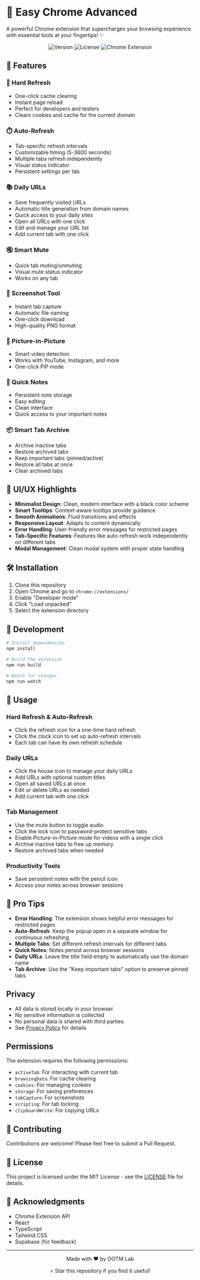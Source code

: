 # 🚀 Easy Chrome Advanced

A powerful Chrome extension that supercharges your browsing experience with essential tools at your fingertips! ✨

<div align="center">
  <img src="https://img.shields.io/badge/Version-1.0.0-brightgreen" alt="Version">
  <img src="https://img.shields.io/badge/License-MIT-blue" alt="License">
  <img src="https://img.shields.io/badge/Chrome-Extension-yellow" alt="Chrome Extension">
</div>

## 🌟 Features

### 🔄 Hard Refresh
- One-click cache clearing
- Instant page reload
- Perfect for developers and testers
- Clears cookies and cache for the current domain

### ⏱️ Auto-Refresh
- Tab-specific refresh intervals
- Customizable timing (5-3600 seconds)
- Multiple tabs refresh independently
- Visual status indicator
- Persistent settings per tab

### 📚 Daily URLs
- Save frequently visited URLs
- Automatic title generation from domain names
- Quick access to your daily sites
- Open all URLs with one click
- Edit and manage your URL list
- Add current tab with one click

### 🔇 Smart Mute
- Quick tab muting/unmuting
- Visual mute status indicator
- Works on any tab

### 📸 Screenshot Tool
- Instant tab capture
- Automatic file naming
- One-click download
- High-quality PNG format

### 🎥 Picture-in-Picture
- Smart video detection
- Works with YouTube, Instagram, and more
- One-click PiP mode

### 📝 Quick Notes
- Persistent note storage
- Easy editing
- Clean interface
- Quick access to your important notes

### 📦 Smart Tab Archive
- Archive inactive tabs
- Restore archived tabs
- Keep important tabs (pinned/active)
- Restore all tabs at once
- Clear archived tabs

## 🎨 UI/UX Highlights

- **Minimalist Design**: Clean, modern interface with a black color scheme
- **Smart Tooltips**: Context-aware tooltips provide guidance
- **Smooth Animations**: Fluid transitions and effects
- **Responsive Layout**: Adapts to content dynamically
- **Error Handling**: User-friendly error messages for restricted pages
- **Tab-Specific Features**: Features like auto-refresh work independently on different tabs
- **Modal Management**: Clean modal system with proper state handling

## 🛠️ Installation

1. Clone this repository
2. Open Chrome and go to `chrome://extensions/`
3. Enable "Developer mode"
4. Click "Load unpacked"
5. Select the extension directory

## 🔧 Development

```bash
# Install dependencies
npm install

# Build the extension
npm run build

# Watch for changes
npm run watch
```

## 🎯 Usage

### Hard Refresh & Auto-Refresh
- Click the refresh icon for a one-time hard refresh
- Click the clock icon to set up auto-refresh intervals
- Each tab can have its own refresh schedule

### Daily URLs
- Click the house icon to manage your daily URLs
- Add URLs with optional custom titles
- Open all saved URLs at once
- Edit or delete URLs as needed
- Add current tab with one click

### Tab Management
- Use the mute button to toggle audio
- Click the lock icon to password-protect sensitive tabs
- Enable Picture-in-Picture mode for videos with a single click
- Archive inactive tabs to free up memory
- Restore archived tabs when needed

### Productivity Tools
- Save persistent notes with the pencil icon
- Access your notes across browser sessions

## 🌈 Pro Tips

- **Error Handling**: The extension shows helpful error messages for restricted pages
- **Auto-Refresh**: Keep the popup open in a separate window for continuous refreshing
- **Multiple Tabs**: Set different refresh intervals for different tabs
- **Quick Notes**: Notes persist across browser sessions
- **Daily URLs**: Leave the title field empty to automatically use the domain name
- **Tab Archive**: Use the "Keep important tabs" option to preserve pinned tabs

## Privacy

- All data is stored locally in your browser
- No sensitive information is collected
- No personal data is shared with third parties
- See [Privacy Policy](Privacy-policy/policy.md) for details

## Permissions

The extension requires the following permissions:
- `activeTab`: For interacting with current tab
- `browsingData`: For cache clearing
- `cookies`: For managing cookies
- `storage`: For saving preferences
- `tabCapture`: For screenshots
- `scripting`: For tab locking
- `clipboardWrite`: For copying URLs

## 🤝 Contributing

Contributions are welcome! Please feel free to submit a Pull Request.

## 📄 License

This project is licensed under the MIT License - see the [LICENSE](LICENSE) file for details.

## 🙏 Acknowledgments

- Chrome Extension API
- React
- TypeScript
- Tailwind CSS
- Supabase (for feedback)

---

<div align="center">
  <p>Made with ❤️ by OOTM Lab</p>
  <p>⭐ Star this repository if you find it useful!</p>
</div>
